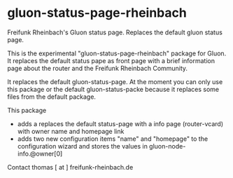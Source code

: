 # gluon-status-page-rheinbach
Freifunk Rheinbach's Gluon status page. Replaces the default gluon status page.

This is the experimental "gluon-status-page-rheinbach" package for Gluon. It replaces the default status pape as front page with a brief information page about the router and the Freifunk Rheinbach Community.

It replaces the default gluon-status-page. At the moment you can only use this package or the default gluon-status-packe because it replaces some files from the default package.

This package 

* adds a replaces the default status-page with a info page (router-vcard) with owner name and homepage link
* adds two new configuration items "name" and "homepage" to the configuration wizard and stores the values in gluon-node-info.@owner[0]

Contact thomas [ at ] freifunk-rheinbach.de